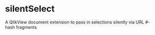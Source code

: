 silentSelect
============

A QlikView document extension to pass in selections silently via URL #-hash fragments
